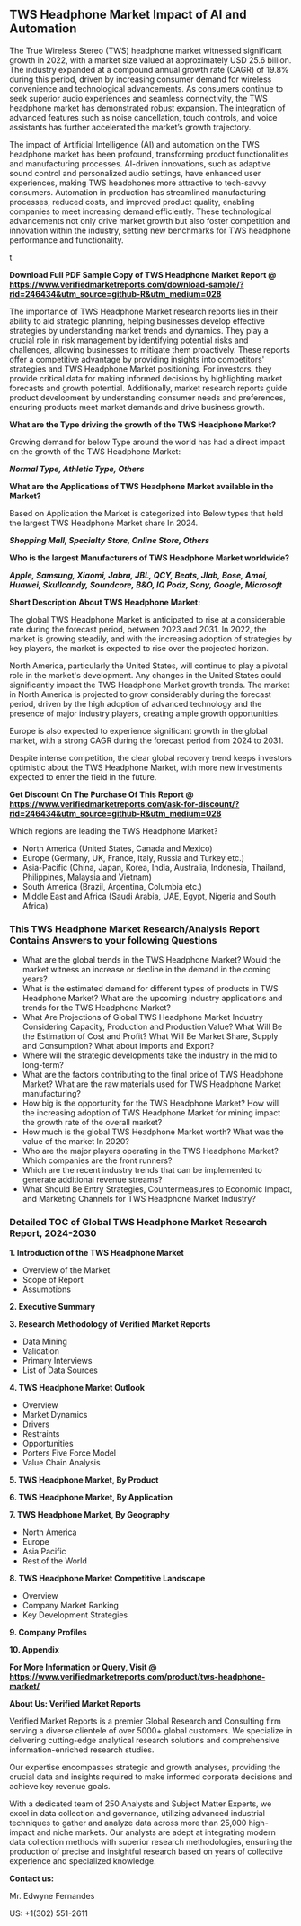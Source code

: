<h2>TWS Headphone Market Impact of AI and Automation</h2><p>The True Wireless Stereo (TWS) headphone market witnessed significant growth in 2022, with a market size valued at approximately USD 25.6 billion. The industry expanded at a compound annual growth rate (CAGR) of 19.8% during this period, driven by increasing consumer demand for wireless convenience and technological advancements. As consumers continue to seek superior audio experiences and seamless connectivity, the TWS headphone market has demonstrated robust expansion. The integration of advanced features such as noise cancellation, touch controls, and voice assistants has further accelerated the market’s growth trajectory.</p><p>The impact of Artificial Intelligence (AI) and automation on the TWS headphone market has been profound, transforming product functionalities and manufacturing processes. AI-driven innovations, such as adaptive sound control and personalized audio settings, have enhanced user experiences, making TWS headphones more attractive to tech-savvy consumers. Automation in production has streamlined manufacturing processes, reduced costs, and improved product quality, enabling companies to meet increasing demand efficiently. These technological advancements not only drive market growth but also foster competition and innovation within the industry, setting new benchmarks for TWS headphone performance and functionality.</p>t</p><p id="" class=""><strong>Download Full PDF Sample Copy of TWS Headphone Market Report @ <a href="https://www.verifiedmarketreports.com/download-sample/?rid=246434&utm_source=github-R&utm_medium=028" target="_blank">https://www.verifiedmarketreports.com/download-sample/?rid=246434&utm_source=github-R&utm_medium=028</a></strong></p><p>The importance of&nbsp;TWS Headphone Market research reports lies in their ability to aid strategic planning, helping businesses develop effective strategies by understanding market trends and dynamics. They play a crucial role in risk management by identifying potential risks and challenges, allowing businesses to mitigate them proactively. These reports offer a competitive advantage by providing insights into competitors' strategies and TWS Headphone Market positioning. For investors, they provide critical data for making informed decisions by highlighting market forecasts and growth potential. Additionally, market research reports guide product development by understanding consumer needs and preferences, ensuring products meet market demands and drive business growth.</p><p><strong>What are the&nbsp;Type driving the growth of the TWS Headphone Market?</strong></p><p id="" class="">Growing demand for below Type around the world has had a direct impact on the growth of the TWS Headphone Market:</p><em><strong>Normal Type, Athletic Type, Others</strong></em></p><strong>What are the&nbsp;Applications&nbsp;of TWS Headphone Market available in the Market?</strong></p><p id="" class="">Based on Application the Market is categorized into Below types that held the largest TWS Headphone Market share In 2024.</p><em><strong>Shopping Mall, Specialty Store, Online Store, Others</strong></em></p><strong>Who is the largest Manufacturers of TWS Headphone Market worldwide?</strong></p><p><em><strong>Apple, Samsung, Xiaomi, Jabra, JBL, QCY, Beats, Jlab, Bose, Amoi, Huawei, Skullcandy, Soundcore, B&O, IQ Podz, Sony, Google, Microsoft</strong></em></p><p id="" class=""><strong>Short Description About TWS Headphone Market:</strong></p><p>The global TWS Headphone Market is anticipated to rise at a considerable rate during the forecast period, between 2023 and 2031. In 2022, the market is growing steadily, and with the increasing adoption of strategies by key players, the market is expected to rise over the projected horizon.</p><p>North America, particularly the United States, will continue to play a pivotal role in the market's development. Any changes in the United States could significantly impact the TWS Headphone Market growth trends. The market in North America is projected to grow considerably during the forecast period, driven by the high adoption of advanced technology and the presence of major industry players, creating ample growth opportunities.</p><p>Europe is also expected to experience significant growth in the global market, with a strong CAGR during the forecast period from 2024 to 2031.</p><p>Despite intense competition, the clear global recovery trend keeps investors optimistic about the TWS Headphone Market, with more new investments expected to enter the field in the future.</p><p id="" class=""><strong>Get Discount On The Purchase Of This Report @ <a href="https://www.verifiedmarketreports.com/ask-for-discount/?rid=246434&utm_source=github-R&utm_medium=028" target="_blank">https://www.verifiedmarketreports.com/ask-for-discount/?rid=246434&utm_source=github-R&utm_medium=028</a></strong></p>Which regions are leading the TWS Headphone Market?</p><ul><li>North America (United States, Canada and Mexico)</li><li>Europe (Germany, UK, France, Italy, Russia and Turkey etc.)</li><li>Asia-Pacific (China, Japan, Korea, India, Australia, Indonesia, Thailand, Philippines, Malaysia and Vietnam)</li><li>South America (Brazil, Argentina, Columbia etc.)</li><li>Middle East and Africa (Saudi Arabia, UAE, Egypt, Nigeria and South Africa)</li></ul><h3 id="" class="">This TWS Headphone Market Research/Analysis Report Contains Answers to your following Questions</h3><ul><li>What are the global trends in the TWS Headphone Market? Would the market witness an increase or decline in the demand in the coming years?</li><li>What is the estimated demand for different types of products in TWS Headphone Market? What are the upcoming industry applications and trends for the TWS Headphone Market?</li><li>What Are Projections of Global TWS Headphone Market Industry Considering Capacity, Production and Production Value? What Will Be the Estimation of Cost and Profit? What Will Be Market Share, Supply and Consumption? What about imports and Export?</li><li>Where will the strategic developments take the industry in the mid to long-term?</li><li>What are the factors contributing to the final price of TWS Headphone Market? What are the raw materials used for TWS Headphone Market manufacturing?</li><li>How big is the opportunity for the TWS Headphone Market? How will the increasing adoption of TWS Headphone Market for mining impact the growth rate of the overall market?</li><li>How much is the global TWS Headphone Market worth? What was the value of the market In 2020?</li><li>Who are the major players operating in the TWS Headphone Market? Which companies are the front runners?</li><li>Which are the recent industry trends that can be implemented to generate additional revenue streams?</li><li>What Should Be Entry Strategies, Countermeasures to Economic Impact, and Marketing Channels for TWS Headphone Market Industry?</li></ul><h3 id="" class="">Detailed TOC of Global TWS Headphone Market Research Report, 2024-2030</h3><p id="" class=""><strong>1. Introduction of the TWS Headphone Market</strong></p><ul><li>Overview of the Market</li><li>Scope of Report</li><li>Assumptions</li></ul><p id="" class=""><strong>2. Executive Summary</strong></p><p id="" class=""><strong>3. Research Methodology of Verified Market Reports</strong></p><ul><li>Data Mining</li><li>Validation</li><li>Primary Interviews</li><li>List of Data Sources</li></ul><p id="" class=""><strong>4. TWS Headphone Market Outlook</strong></p><ul><li>Overview</li><li>Market Dynamics</li><li>Drivers</li><li>Restraints</li><li>Opportunities</li><li>Porters Five Force Model</li><li>Value Chain Analysis</li></ul><p id="" class=""><strong>5. TWS Headphone Market, By Product</strong></p><p id="" class=""><strong>6. TWS Headphone Market, By Application</strong></p><p id="" class=""><strong>7. TWS Headphone Market, By Geography</strong></p><ul><li>North America</li><li>Europe</li><li>Asia Pacific</li><li>Rest of the World</li></ul><p id="" class=""><strong>8. TWS Headphone Market Competitive Landscape</strong></p><ul><li>Overview</li><li>Company Market Ranking</li><li>Key Development Strategies</li></ul><p id="" class=""><strong>9. Company Profiles</strong></p><p id="" class=""><strong>10. Appendix</strong></p><p id="" class=""><strong>For More Information or Query, Visit @ <a href="https://www.verifiedmarketreports.com/product/tws-headphone-market/" target="_blank">https://www.verifiedmarketreports.com/product/tws-headphone-market/</a></strong></p><p id="" class=""><strong>About Us: Verified Market Reports</strong></p><p id="" class="">Verified Market Reports is a premier Global Research and Consulting firm serving a diverse clientele of over 5000+ global customers. We specialize in delivering cutting-edge analytical research solutions and comprehensive information-enriched research studies.</p><p id="" class="">Our expertise encompasses strategic and growth analyses, providing the crucial data and insights required to make informed corporate decisions and achieve key revenue goals.</p><p id="" class="">With a dedicated team of 250 Analysts and Subject Matter Experts, we excel in data collection and governance, utilizing advanced industrial techniques to gather and analyze data across more than 25,000 high-impact and niche markets. Our analysts are adept at integrating modern data collection methods with superior research methodologies, ensuring the production of precise and insightful research based on years of collective experience and specialized knowledge.</p><p id="" class=""><strong>Contact us:</strong></p><p id="" class="">Mr. Edwyne Fernandes</p><p id="" class="">US: +1(302) 551-2611</p>